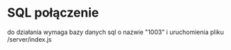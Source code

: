 # SQL połączenie
do działania wymaga bazy danych sql o nazwie "1003" i uruchomienia pliku /server/index.js

